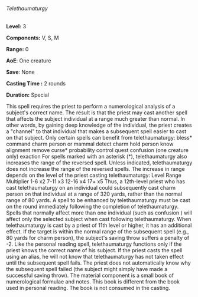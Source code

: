 ###### Telethaumaturgy

**Level:** 3

**Components:** V, S, M

**Range:** 0

**AoE**: One creature

**Save**: None

**Casting Time :** 2 rounds

**Duration:** Special

This spell requires the priest to perform a numerological analysis of a subject's correct name. The result is that the priest may cast another spell that affects the subject individual at a range much greater than normal. In other words, by gaining deep knowledge of the individual, the priest creates a "channel" to that individual that makes a subsequent spell easier to cast on that subject. Only certain spells can benefit from telethaumaturgy: bless* command charm person or mammal detect charm hold person know alignment remove curse* probability control quest confusion (one creature only) exaction For spells marked with an asterisk (*), telethaumaturgy also increases the range of the reversed spell. Unless indicated, telethaumaturgy does not increase the range of the reversed spells. The increase in range depends on the level of the priest casting telethaumaturgy: Level Range Multiplier 1-6 x2 7-11 x3 12-16 x4 17+ x5 Thus, a 12th-level priest who has cast telethaumaturgy on an individual could subsequently cast charm person on that individual at a range of 320 yards, rather than the normal range of 80 yards. A spell to be enhanced by telethaumaturgy must be cast on the round immediately following the completion of telethaumaturgy. Spells that normally affect more than one individual (such as confusion ) will affect only the selected subject when cast following telethaumaturgy. When telethaumaturgy is cast by a priest of 11th level or higher, it has an additional effect. If the target is within the normal range of the subsequent spell (e.g., 80 yards for charm person), the subject's saving throw suffers a penalty of -2. Like the personal reading spell, telethaumaturgy functions only if the priest knows the correct name of his subject. If the priest casts the spell using an alias, he will not know that telethaumaturgy has not taken effect until the subsequent spell fails. The priest does not automatically know why the subsequent spell failed (the subject might simply have made a successful saving throw). The material component is a small book of numerological formulae and notes. This book is different from the book used in personal reading. The book is not consumed in the casting.